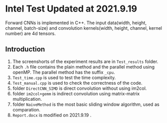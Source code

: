 # Intel Test Updated at 2021.9.19
Forward CNNs is implemented in C++. The input data(width, height, channel, batch-size) and convolution kernels(width, height, channel, kernel number) are 4d tensors.
## Introduction
1. The screenshorts of the experiment results are in `Test_results` folder.
2. Each `.h` file contains the plain method and the parallel method using openMP. The parallel method has the suffix `_cpu`.
3. `Test_time.cpp` is used to test the time complexity.
4. `Test_manual.cpp` is used to check the correctness of the code. 
5. folder `DirectCNN_SIMD` is direct convolution without using im2col.
6. folder `im2col+gemm` is indirect convolution using matrix-matrix multiplication.
7. folder `NaiveMethod` is the most basic sliding window algorithm, used as comparation.
8. `Report.docx` is modified on 2021.9.19 .
